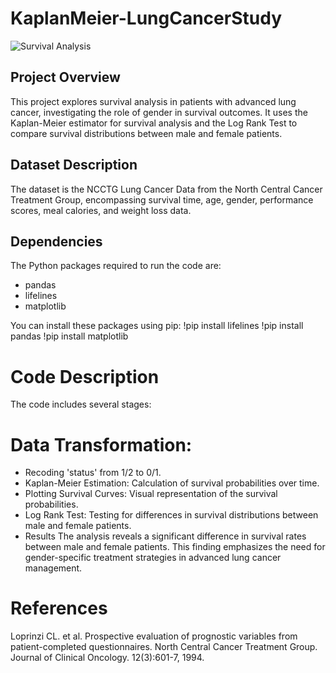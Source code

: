 # KaplanMeier-LungCancerStudy

![Survival Analysis]([link-to-image-if-any](https://drive.google.com/file/d/1ZYoIcLSzRbaQ6Fzj0h3igKTJwwBfV-je/view?usp=sharing))

## Project Overview

This project explores survival analysis in patients with advanced lung cancer, investigating the role of gender in survival outcomes. It uses the Kaplan-Meier estimator for survival analysis and the Log Rank Test to compare survival distributions between male and female patients.

## Dataset Description

The dataset is the NCCTG Lung Cancer Data from the North Central Cancer Treatment Group, encompassing survival time, age, gender, performance scores, meal calories, and weight loss data.

## Dependencies

The Python packages required to run the code are:

- pandas
- lifelines
- matplotlib

You can install these packages using pip:
!pip install lifelines
!pip install pandas
!pip install matplotlib

# Code Description

The code includes several stages:

# Data Transformation: 

- Recoding 'status' from 1/2 to 0/1.
- Kaplan-Meier Estimation: Calculation of survival probabilities over time.
- Plotting Survival Curves: Visual representation of the survival probabilities.
- Log Rank Test: Testing for differences in survival distributions between male and female patients.
- Results
The analysis reveals a significant difference in survival rates between male and female patients. This finding emphasizes the need for gender-specific treatment strategies in advanced lung cancer management.

# References

Loprinzi CL. et al. Prospective evaluation of prognostic variables from patient-completed questionnaires. North Central Cancer Treatment Group. Journal of Clinical Oncology. 12(3):601-7, 1994.
